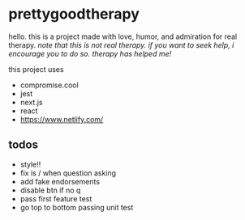# prettygoodtherapy

hello. this is a project made with love, humor, and admiration for real therapy.
_note that this is not real therapy. if you want to seek help, i encourage you to do so. therapy has helped me!_

this project uses
- compromise.cool
- jest
- next.js
- react
- https://www.netlify.com/

## todos
- style!!
- fix is / when question asking
- add fake endorsements
- disable btn if no q
- pass first feature test
- go top to bottom passing unit test
